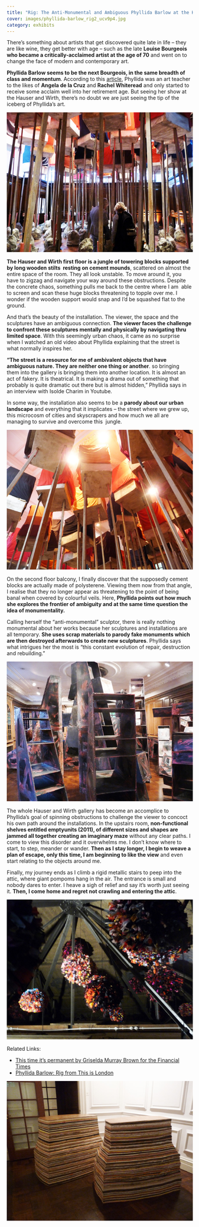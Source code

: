 ```yaml
---
title: "Rig: The Anti-Monumental and Ambiguous Phyllida Barlow at the Hauser & Wirth"
cover: images/phyllida-barlow_rig2_ucv9p4.jpg
category: exhibits
---
```


There’s something about artists that get discovered quite late in life – they are like wine, they get better with age – such as the late **Louise Bourgeois who became a critically-acclaimed artist at the age of 70** and went on to change the face of modern and contemporary art.

**Phyllida Barlow seems to be the next Bourgeois, in the same breadth of class and momentum**. According to this [article](http://www.thisislondon.co.uk/arts/review-23982887-phyllida-barlow-rig-hauser-and-wirth---review.do "Phyllida"), Phyllida was an art teacher to the likes of **Angela de la Cruz** and **Rachel Whiteread** and only started to receive some acclaim well into her retirement age. But seeing her show at the Hauser and Wirth, there’s no doubt we are just seeing the tip of the iceberg of Phyllida’s art.

![](./images/phyllida-barlow_rig3_ns4liy.jpg "RIG: Untitled by Phyllida Barlow")

**The Hauser and Wirth first floor is a jungle of towering blocks supported by long wooden stilts  resting on cement mounds**, scattered on almost the entire space of the room. They all look unstable. To move around it, you have to zigzag and navigate your way around these obstructions. Despite the concrete chaos, something pulls me back to the centre where I am  able to screen and scan these huge blocks threatening to topple over me. I wonder if the wooden support would snap and I’d be squashed flat to the ground.

And that’s the beauty of the installation. The viewer, the space and the sculptures have an ambiguous connection. **The viewer faces the challenge to confront these sculptures mentally and physically by navigating thru limited space**. With this seemingly urban chaos, it came as no surprise when I watched an old video about Phyllida explaining that the street is what normally inspires her.

**“The street is a resource for me of ambivalent objects that have ambiguous nature. They are neither one thing or another**. so bringing them into the gallery is bringing them into another location. It is almost an act of fakery. It is theatrical. It is making a drama out of something that probably is quite dramatic out there but is almost hidden,” Phyllida says in an interview with Isolde Charim in Youtube.

In some way, the installation also seems to be a **parody about our urban landscape** and everything that it implicates – the street where we grew up, this microcosm of cities and skyscrapers and how much we all are managing to survive and overcome this  jungle.

![](./images/phyllida-barlow_rig2_ucv9p4.jpg "RIG: Untitled by Phyllida Barlow")

On the second floor balcony, I finally discover that the supposedly cement blocks are actually made of polysterene. Viewing them now from that angle, I realise that they no longer appear as threatening to the point of being banal when covered by colourful veils. Here, **Phyllida points out how much she explores the frontier of ambiguity and at the same time question the idea of monumentality.**

Calling herself the “anti-monumental” sculptor, there is really nothing monumental about her works because her sculptures and installations are all temporary. **She uses scrap materials to parody fake monuments which are then destroyed afterwards to create new sculptures**. Phyllida says what intrigues her the most is “this constant evolution of repair, destruction and rebuilding.”

![](./images/phyllida-barlow_emptyunits1_dmgvw1.jpg "RIG: Emptyunits by Phyllida Barlow")

The whole Hauser and Wirth gallery has become an accomplice to Phyllida’s goal of spinning obstructions to challenge the viewer to concoct his own path around the installations. In the upstairs room, **non-functional shelves entitled emptyunits (2011), of different sizes and shapes are jammed all together creating an imaginary maze** without any clear paths. I come to view this disorder and it overwhelms me. I don’t know where to start, to step, meander or wander. **Then as I stay longer, I begin to weave a plan of escape, only this time, I am beginning to like the view** and even start relating to the objects around me.

Finally, my journey ends as I climb a rigid metallic stairs to peep into the attic, where giant pompoms hang in the air. The entrance is small and nobody dares to enter. I heave a sigh of relief and say it’s worth just seeing it. **Then, I come home and regret not crawling and entering the attic**.

![](./images/phyllida-barlow_pompoms_nrm0dn.jpg "RIG: Pompoms by Phyllida Barlow")

Related Links:

- [This time it’s permanent by Griselda Murray Brown for the Financial Times](http://cloud.hauserwirth.com/documents/R41QB40u0Jv0PrHoNOXpQhIi9MB67lkAY6Tv2d19d8y8TuiBjC/ft_0304092011_pb-903SdA.pdf "Financial Times: Phyllida Barlow")
- [Phyllida Barlow: Rig from This is London](http://www.thisislondon.co.uk/arts/review-23982887-phyllida-barlow-rig-hauser-and-wirth---review.do)

![](./images/phyllida-barlow_hive3_xvwne9.jpg "RIG: Hive by Phyllida Barlow")
